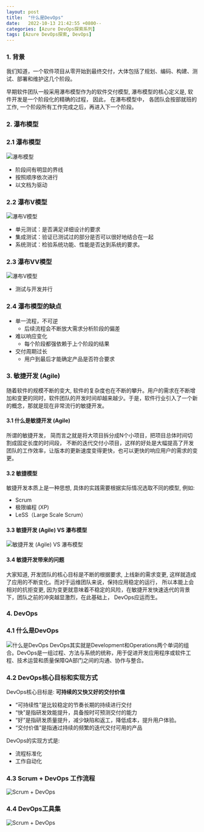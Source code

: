 ```yaml
---
layout: post
title:  "什么是DevOps"
date:   2022-10-13 21:42:55 +0800--
categories: [Azure DevOps探索系列]
tags: [Azure DevOps探索, DevOps]  
---
```


### 1. 背景

我们知道，一个软件项目从零开始到最终交付，大体包括了规划、编码、构建、测试、部署和维护这几个阶段。

早期软件团队一般采用瀑布模型作为的软件交付模型, 瀑布模型的核心定义是, 软件开发是一个阶段化的精确的过程， 因此， 在瀑布模型中， 各团队会按部就班的工作, 一个阶段所有工作完成之后，再进入下一个阶段。

### 2. 瀑布模型

### 2.1 瀑布模型

![瀑布模型](/assets/imgs/waterfall01.png)

- 阶段间有明显的界线
- 按照顺序依次进行
- 以文档为驱动

### 2.2 瀑布V模型

![瀑布V模型](/assets/imgs/waterfall02.png)

- 单元测试：是否满足详细设计的要求
- 集成测试：验证已测试过的部分是否可以很好地结合在一起
- 系统测试：检验系统功能、性能是否达到系统的要求。

### 2.3 瀑布VV模型

![瀑布V模型](/assets/imgs/waterfall03.png)

- 测试与开发并行

### 2.4 瀑布模型的缺点

- 单一流程，不可逆
  - 后续流程会不断放大需求分析阶段的偏差
- 难以响应变化
  - 每个阶段都强依赖于上个阶段的结果
- 交付周期过长
  - 用户到最后才能确定产品是否符合要求

### 3. 敏捷开发 (Agile)

随着软件的规模不断的变大, 软件的复杂度也在不断的攀升。用户的需求在不断增加和变更的同时，软件团队的开发时间却越来越少。于是，软件行业引入了一个新的概念，那就是现在非常流行的敏捷开发。

#### 3.1 什么是敏捷开发 (Agile)

所谓的敏捷开发， 简而言之就是将大项目拆分成N个小项目，把项目总体时间切割成固定长度的时间段， 不断的迭代交付小项目，这样的好处是大幅提高了开发团队的工作效率，让版本的更新速度变得更快，也可以更快的响应用户的需求的变更。

#### 3.2 敏捷模型

敏捷开发本质上是一种思想, 具体的实践需要根据实际情况选取不同的模型, 例如:

- Scrum
- 极限编程 (XP)
- LeSS（Large Scale Scrum）

#### 3.3 敏捷开发 (Agile) VS 瀑布模型

![敏捷开发 (Agile) VS 瀑布模型](/assets/imgs/DevOps01.png)

#### 3.4 敏捷开发带来的问题

大家知道, 开发团队的核心目标是不断的根据要求, 上线新的需求变更, 这样就造成了应用的不断变化。而对于运维团队来说，保持应用稳定的运行， 所以本能上会相对的抗拒变更, 因为变更就意味着不稳定的风险，在敏捷开发快速迭代的背景下，团队之前的冲突越显激烈，在此基础上， DevOps应运而生。

### 4. DevOps

### 4.1 什么是DevOps

![什么是DevOps](/assets/imgs/DevOps02.png)
DevOps其实就是Development和Operations两个单词的组合。DevOps是一组过程、方法与系统的统称，用于促进开发应用程序或软件工程、技术运营和质量保障QA部门之间的沟通、协作与整合。

### 4.2 DevOps核心目标和实现方式

DevOps核心目标是: **可持续的又快又好的交付价值**

- “可持续性”是比较稳定的节奏长期的持续进行交付
- “快”是指研发效能提升，具备按时可预测交付的能力
- “好”是指研发质量提升，减少缺陷和返工，降低成本，提升用户体验。
- “交付价值”是指通过持续的频繁的迭代交付可用的产品

DevOps的实现方式是:

- 流程标准化
- 工作自动化

### 4.3 Scrum + DevOps 工作流程

![Scrum + DevOps](/assets/imgs/DevOps03.png)

### 4.4 DevOps工具集

![Scrum + DevOps](/assets/imgs/DevOps04.png)

